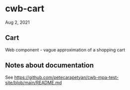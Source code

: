 # cwb-cart

Aug 2, 2021

## Cart

Web component - vague approximation of a shopping cart

## Notes about documentation

See https://github.com/petecarapetyan/cwb-mpa-test-site/blob/main/README.md